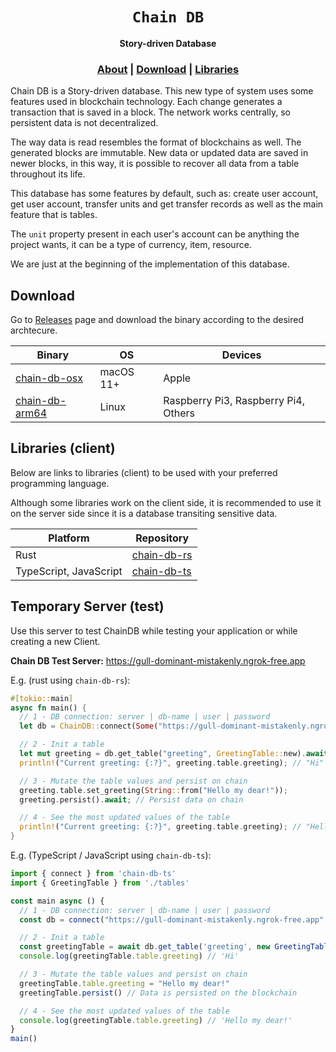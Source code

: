 <div align="center">

  <h1><code>Chain DB</code></h1>

  <p>
    <strong>Story-driven Database</strong>
  </p>
  
  <h3>
    <!-- <a href="https://borsh.io">Website</a> -->
    <a href="https://github.com/wpdas/chain-db">About</a>
    <span> | </span>
    <a href="https://github.com/wpdas/chain-db#download">Download</a>
    <span> | </span>
    <a href="https://github.com/wpdas/chain-db#libraries-client">Libraries</a>
  </h3>
</div>

Chain DB is a Story-driven database. This new type of system uses some features used in blockchain technology. Each change generates a transaction that is saved in a block. The network works centrally, so persistent data is not decentralized.

The way data is read resembles the format of blockchains as well. The generated blocks are immutable. New data or updated data are saved in newer blocks, in this way, it is possible to recover all data from a table throughout its life.

This database has some features by default, such as: create user account, get user account, transfer units and get transfer records as well as the main feature that is tables.

The `unit` property present in each user's account can be anything the project wants, it can be a type of currency, item, resource.

We are just at the beginning of the implementation of this database.

## Download

Go to [Releases](https://github.com/wpdas/chain-db/releases) page and download the binary according to the desired archtecure.

| Binary                                                                                                     | OS        | Devices                              |
| ---------------------------------------------------------------------------------------------------------- | --------- | ------------------------------------ |
| [chain-db-osx](https://github.com/wpdas/chain-db/releases/download/v0.0.2-alpha/chain-db-osx.chain-db-osx) | macOS 11+ | Apple                                |
| [chain-db-arm64](https://github.com/wpdas/chain-db/releases/download/v0.0.2-alpha/chain-db-arm64)          | Linux     | Raspberry Pi3, Raspberry Pi4, Others |

## Libraries (client)

Below are links to libraries (client) to be used with your preferred programming language.

Although some libraries work on the client side, it is recommended to use it on the server side since it is a database transiting sensitive data.

| Platform               | Repository                                          |
| ---------------------- | --------------------------------------------------- |
| Rust                   | [chain-db-rs](https://github.com/wpdas/chain-db-rs) |
| TypeScript, JavaScript | [chain-db-ts](https://github.com/wpdas/chain-db-ts) |

## Temporary Server (test)

Use this server to test ChainDB while testing your application or while creating a new Client.

**Chain DB Test Server:** https://gull-dominant-mistakenly.ngrok-free.app

E.g. (rust using `chain-db-rs`):

```rs
#[tokio::main]
async fn main() {
  // 1 - DB connection: server | db-name | user | password
  let db = ChainDB::connect(Some("https://gull-dominant-mistakenly.ngrok-free.app"), "my-db", "root", "1234");

  // 2 - Init a table
  let mut greeting = db.get_table("greeting", GreetingTable::new).await;
  println!("Current greeting: {:?}", greeting.table.greeting); // "Hi"

  // 3 - Mutate the table values and persist on chain
  greeting.table.set_greeting(String::from("Hello my dear!"));
  greeting.persist().await; // Persist data on chain

  // 4 - See the most updated values of the table
  println!("Current greeting: {:?}", greeting.table.greeting); // "Hello my dear!"
}
```

E.g. (TypeScript / JavaScript using `chain-db-ts`):

```ts
import { connect } from 'chain-db-ts'
import { GreetingTable } from './tables'

const main async () {
  // 1 - DB connection: server | db-name | user | password
  const db = connect("https://gull-dominant-mistakenly.ngrok-free.app", 'test-db', 'root', '1234')

  // 2 - Init a table
  const greetingTable = await db.get_table('greeting', new GreetingTable())
  console.log(greetingTable.table.greeting) // 'Hi'

  // 3 - Mutate the table values and persist on chain
  greetingTable.table.greeting = "Hello my dear!"
  greetingTable.persist() // Data is persisted on the blockchain

  // 4 - See the most updated values of the table
  console.log(greetingTable.table.greeting) // 'Hello my dear!'
}
main()
```
